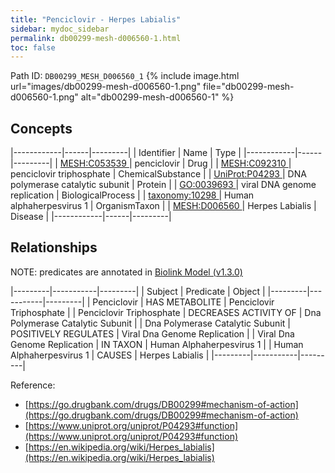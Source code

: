 ```yaml
---
title: "Penciclovir - Herpes Labialis"
sidebar: mydoc_sidebar
permalink: db00299-mesh-d006560-1.html
toc: false 
---
```



Path ID: `DB00299_MESH_D006560_1`
{% include image.html url="images/db00299-mesh-d006560-1.png" file="db00299-mesh-d006560-1.png" alt="db00299-mesh-d006560-1" %}

## Concepts

|------------|------|---------|
| Identifier | Name | Type    |
|------------|------|---------|
| <a href="https://identifiers.org/MESH:C053539">MESH:C053539 </a> | penciclovir | Drug |
| <a href="https://identifiers.org/MESH:C092310">MESH:C092310 </a> | penciclovir triphosphate | ChemicalSubstance |
| <a href="https://identifiers.org/UniProt:P04293">UniProt:P04293 </a> | DNA polymerase catalytic subunit | Protein |
| <a href="https://identifiers.org/GO:0039693">GO:0039693 </a> | viral DNA genome replication | BiologicalProcess |
| <a href="https://identifiers.org/taxonomy:10298">taxonomy:10298 </a> | Human alphaherpesvirus 1 | OrganismTaxon |
| <a href="https://identifiers.org/MESH:D006560">MESH:D006560 </a> | Herpes Labialis | Disease |
|------------|------|---------|

## Relationships


NOTE: predicates are annotated in <a href="https://github.com/biolink/biolink-model/releases/tag/v1.3.0">Biolink Model (v1.3.0)</a>

|---------|-----------|---------|
| Subject | Predicate | Object  |
|---------|-----------|---------|
| Penciclovir | HAS METABOLITE | Penciclovir Triphosphate |
| Penciclovir Triphosphate | DECREASES ACTIVITY OF | Dna Polymerase Catalytic Subunit |
| Dna Polymerase Catalytic Subunit | POSITIVELY REGULATES | Viral Dna Genome Replication |
| Viral Dna Genome Replication | IN TAXON | Human Alphaherpesvirus 1 |
| Human Alphaherpesvirus 1 | CAUSES | Herpes Labialis |
|---------|-----------|---------|

Reference: 
  - [https://go.drugbank.com/drugs/DB00299#mechanism-of-action](https://go.drugbank.com/drugs/DB00299#mechanism-of-action)
  - [https://www.uniprot.org/uniprot/P04293#function](https://www.uniprot.org/uniprot/P04293#function)
  - [https://en.wikipedia.org/wiki/Herpes_labialis](https://en.wikipedia.org/wiki/Herpes_labialis)
